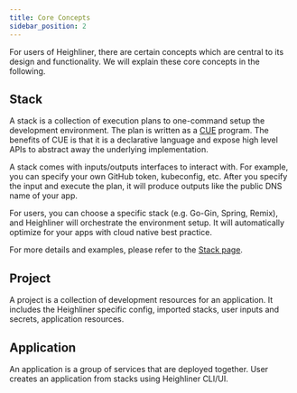 ```yaml
---
title: Core Concepts
sidebar_position: 2
---
```


For users of Heighliner, there are certain concepts which are central to its design and functionality.
We will explain these core concepts in the following.

## Stack

A stack is a collection of execution plans to one-command setup the development environment.
The plan is written as a [CUE](https://cuelang.org/) program.
The benefits of CUE is that it is a declarative language and expose high level APIs to abstract away the underlying implementation.

A stack comes with inputs/outputs interfaces to interact with.
For example, you can specify your own GitHub token, kubeconfig, etc.
After you specify the input and execute the plan, it will produce outputs like the public DNS name of your app.

For users, you can choose a specific stack (e.g. Go-Gin, Spring, Remix), and Heighliner will orchestrate the environment setup.
It will automatically optimize for your apps with cloud native best practice.

For more details and examples, please refer to the [Stack page](/docs/core_features/stack/).

## Project

A project is a collection of development resources for an application.
It includes the Heighliner specific config, imported stacks, user inputs and secrets, application resources.

## Application

An application is a group of services that are deployed together.
User creates an application from stacks using Heighliner CLI/UI.
